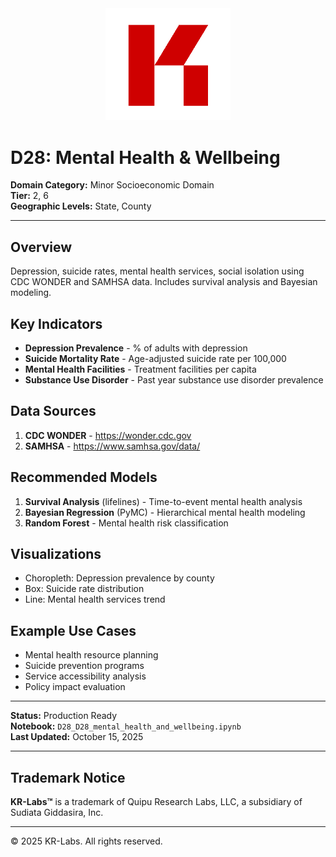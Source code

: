<div align="center">
  <img src="../../../assets/images/KRLabs_WebLogo.png" alt="KR-Labs" width="200">
</div>

# D28: Mental Health & Wellbeing

**Domain Category:** Minor Socioeconomic Domain  
**Tier:** 2, 6  
**Geographic Levels:** State, County

---

## Overview

Depression, suicide rates, mental health services, social isolation using CDC WONDER and SAMHSA data. Includes survival analysis and Bayesian modeling.

## Key Indicators

- **Depression Prevalence** - % of adults with depression
- **Suicide Mortality Rate** - Age-adjusted suicide rate per 100,000
- **Mental Health Facilities** - Treatment facilities per capita
- **Substance Use Disorder** - Past year substance use disorder prevalence

## Data Sources

1. **CDC WONDER** - https://wonder.cdc.gov
2. **SAMHSA** - https://www.samhsa.gov/data/

## Recommended Models

1. **Survival Analysis** (lifelines) - Time-to-event mental health analysis
2. **Bayesian Regression** (PyMC) - Hierarchical mental health modeling
3. **Random Forest** - Mental health risk classification

## Visualizations

- Choropleth: Depression prevalence by county
- Box: Suicide rate distribution
- Line: Mental health services trend

## Example Use Cases

- Mental health resource planning
- Suicide prevention programs
- Service accessibility analysis
- Policy impact evaluation

---

**Status:** Production Ready  
**Notebook:** `D28_D28_mental_health_and_wellbeing.ipynb`  
**Last Updated:** October 15, 2025

---

## Trademark Notice

**KR-Labs™** is a trademark of Quipu Research Labs, LLC, a subsidiary of Sudiata Giddasira, Inc.

---

© 2025 KR-Labs. All rights reserved.
